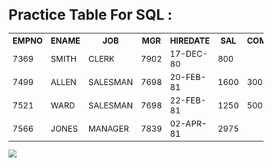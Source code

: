 # Practice Table For SQL :
<html>
 <table>
  <tr>
    <th>EMPNO</th>
    <th>ENAME</th>
    <th>JOB</th>
   <th>MGR</th>
   <th>HIREDATE</th>
   <th>SAL</th>
   <th>COMM</th>
   <th>DEPTNO</th>
  </tr>
  
  <tr>
   <td>7369</td>
   <td>SMITH</td>
   <td>CLERK</td>
   <td>7902</td>
   <td>17-DEC-80</td>
   <td>800</td>
   <td></td>
   <td>20</td>
  </tr>
  <tr>
    <td>7499</td> 
   <td>ALLEN</td>     
   <td>SALESMAN</td>        
   <td>7698</td> 
   <td>20-FEB-81</td>       
   <td>1600</td>        
   <td>300</td>         
   <td>30</td>
  </tr>
  <tr>
  <td>7521</td>
  <td>WARD</td>
  <td>SALESMAN</td>
  <td>7698</td>
  <td>22-FEB-81</td>
  <td>1250</td>
  <td>500</td>
  <td>30</td>
  </tr>
  <tr>
  <td>7566</td>
  <td>JONES</td>
  <td>MANAGER</td>
  <td>7839</td>
  <td>02-APR-81</td>
  <td>2975</td>
  <td></td>
  <td>20</td>
  </tr>
  
</table>
 <img src="https://media.tenor.com/images/04015df7773eef5518f4529cc2c48d67/tenor.gif">
</html>

